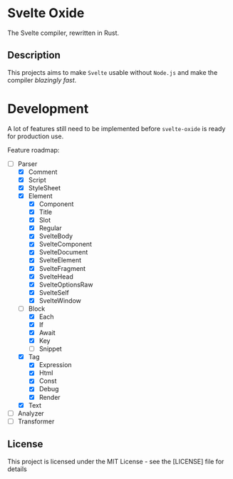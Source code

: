 # Svelte Oxide

The Svelte compiler, rewritten in Rust.

## Description

This projects aims to make `Svelte` usable without `Node.js` and make the compiler _blazingly fast_.

# Development

A lot of features still need to be implemented before `svelte-oxide` is ready for production use.

Feature roadmap:

- [ ] Parser
  - [x] Comment
  - [x] Script
  - [x] StyleSheet
  - [x] Element
    - [x] Component
    - [x] Title
    - [x] Slot
    - [x] Regular
    - [x] SvelteBody
    - [x] SvelteComponent
    - [x] SvelteDocument
    - [x] SvelteElement
    - [x] SvelteFragment
    - [x] SvelteHead
    - [x] SvelteOptionsRaw
    - [x] SvelteSelf
    - [x] SvelteWindow
  - [ ] Block
    - [x] Each
    - [x] If
    - [x] Await
    - [x] Key
    - [ ] Snippet
  - [x] Tag
    - [x] Expression
    - [x] Html
    - [x] Const
    - [x] Debug
    - [x] Render
  - [x] Text
- [ ] Analyzer
- [ ] Transformer

## License

This project is licensed under the MIT License - see the [LICENSE] file for details
